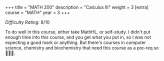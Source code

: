 +++
title = "MATH 200"
description = "Calculus III"
weight = 3
[extra]
course = "MATH"
year = 3
+++

*Difficulty Rating:* 8/10

To do well in this course, either take MathHL, or self-study. I didn't put enough time into this course, and you get what you put in, so I was not expecting a good mark or anything. But there's courses in computer science, chemistry and biochemistry that need this course as a pre-req so 🤷🏻‍♀.
